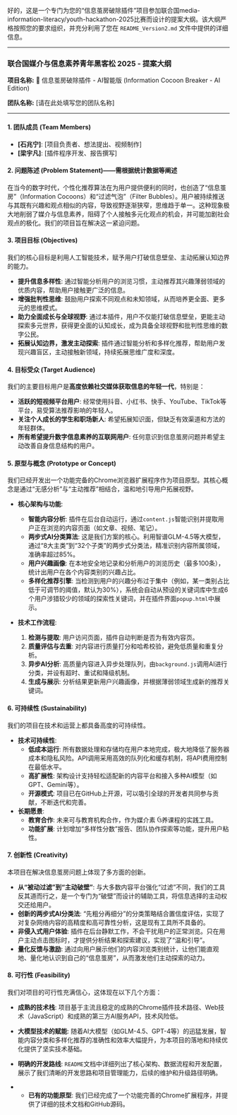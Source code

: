 好的，这是一个专门为您的“信息茧房破除插件”项目参加联合国media-information-literacy/youth-hackathon-2025比赛而设计的提案大纲。该大纲严格按照您的要求组织，并充分利用了您在 `README_Version2.md` 文件中提供的详细信息。

---

### **联合国媒介与信息素养青年黑客松 2025 - 提案大纲**

**项目名称:** 🚀 信息茧房破除插件 - AI智能版 (Information Cocoon Breaker - AI Edition)

**团队名称:** [请在此处填写您的团队名称]

---

#### **1. 团队成员 (Team Members)**
*   **[石兆宁]**: [项目负责者、想法提出、视频制作]
*   **[梁宇凡]**: [插件程序开发、报告撰写]



#### **2. 问题陈述 (Problem Statement)**——需根据统计数据等阐述
在当今的数字时代，个性化推荐算法在为用户提供便利的同时，也创造了“信息茧房”（Information Cocoons）和“过滤气泡”（Filter Bubbles）。用户被持续推送与其既有兴趣和观点相似的内容，导致视野逐渐狭窄，思维趋于单一。这种现象极大地削弱了媒介与信息素养，阻碍了个人接触多元化观点的机会，并可能加剧社会观点的极化。我们的项目旨在解决这一紧迫问题。

#### **3. 项目目标 (Objectives)**
我们的核心目标是利用人工智能技术，赋予用户打破信息壁垒、主动拓展认知边界的能力。
*   **提升信息多样性**: 通过智能分析用户的浏览习惯，主动推荐其兴趣薄弱领域的优质内容，帮助用户接触更广泛的信息。
*   **增强批判性思维**: 鼓励用户探索不同观点和未知领域，从而培养更全面、更多元的思维模式。
*   **助力全面成长与全球视野**: 通过本插件，用户不仅能打破信息壁垒，更能主动探索多元世界，获得更全面的认知成长，成为具备全球视野和批判性思维的数字公民。
*   **拓展认知边界，激发主动探索**: 插件通过智能分析和多样化推荐，帮助用户发现兴趣盲区，主动接触新领域，持续拓展思维广度和深度。

#### **4. 目标受众 (Target Audience)**
我们的主要目标用户是**高度依赖社交媒体获取信息的年轻一代**，特别是：
*   **活跃的短视频平台用户**: 经常使用抖音、小红书、快手、YouTube、TikTok等平台，易受算法推荐影响的年轻人。
*   **关注个人成长的学生和职场新人**: 希望拓展知识面，但缺乏有效渠道和方法的年轻群体。
*   **所有希望提升数字信息素养的互联网用户**: 任何意识到信息茧房问题并希望主动改善自身信息结构的用户。

#### **5. 原型与概念 (Prototype or Concept)**
我们已经开发出一个功能完备的Chrome浏览器扩展程序作为项目原型。其核心概念是通过“无感分析”与“主动推荐”相结合，温和地引导用户拓展视野。

*   **核心架构与功能**:
    *   **智能内容分析**: 插件在后台自动运行，通过`content.js`智能识别并提取用户正在浏览的内容页面（如文章、视频、笔记）。
    *   **两步式AI分类算法**: 这是我们方案的核心。利用智谱GLM-4.5等大模型，通过“8大主类”到“32个子类”的两步式分类法，精准识别内容所属领域，准确率超过85%。
    *   **用户兴趣画像**: 在本地安全地记录和分析用户的浏览历史（最多100条），统计出用户在各个内容类别的兴趣占比。
    *   **多样化推荐引擎**: 当检测到用户的兴趣分布过于集中（例如，某一类别占比低于可调节的阈值，默认为30%），系统会自动从预设的关键词库中生成6个用户涉猎较少的领域的探索性关键词，并在插件界面`popup.html`中展示。

*   **技术工作流程**:
    1.  **检测与提取**: 用户访问页面，插件自动判断是否为有效内容页。
    2.  **质量评估与去重**: 对内容进行质量打分和哈希校验，避免低质量和重复分析。
    3.  **异步AI分析**: 高质量内容进入异步处理队列，由`background.js`调用AI进行分类，并设有超时、重试和降级机制。
    4.  **生成与展示**: 分析结果更新用户兴趣画像，并根据薄弱领域生成新的推荐关键词。

#### **6. 可持续性 (Sustainability)**
我们的项目在技术和运营上都具备高度的可持续性。
*   **技术可持续性**:
    *   **低成本运行**: 所有数据处理和存储均在用户本地完成，极大地降低了服务器成本和隐私风险。API调用采用高效的队列化和缓存机制，将API费用控制在最低水平。
    *   **高扩展性**: 架构设计支持轻松适配新的内容平台和接入多种AI模型（如GPT、Gemini等）。
    *   **开源模式**: 项目已在GitHub上开源，可以吸引全球的开发者共同参与贡献，不断迭代和完善。
*   **长期愿景**:
    *   **教育合作**: 未来可与教育机构合作，作为媒介素 ઉ养课程的实践工具。
    *   **功能扩展**: 计划增加“多样性分数”报告、团队协作探索等功能，提升用户粘性。

#### **7. 创新性 (Creativity)**
本项目在解决信息茧房问题上体现了多方面的创新。
*   **从“被动过滤”到“主动破壁”**: 与大多数内容平台强化“过滤”不同，我们的工具反其道而行之，是一个专门为“破壁”而设计的辅助工具，将信息选择的主动权交还给用户。
*   **创新的两步式AI分类法**: “先粗分再细分”的分类策略结合置信度评估，实现了对复杂网络内容的高精度和高可靠性分析，这是现有工具所不具备的。
*   **非侵入式用户体验**: 插件在后台静默工作，不会干扰用户的正常浏览。只在用户主动点击图标时，才提供分析结果和探索建议，实现了“温和引导”。
*   **量化反馈与激励**: 通过向用户展示他们的内容浏览类别统计，让他们能直观地、量化地认识到自己的“信息茧房”，从而激发他们主动探索的动力。

#### **8. 可行性 (Feasibility)**
我们对项目的可行性充满信心，这体现在以下几个方面：
*   **成熟的技术栈**: 项目基于主流且稳定的成熟的Chrome插件技术路径、Web技术（JavaScript）和成熟的第三方AI服务API，技术风险低。

*   **大模型技术的赋能**: 随着AI大模型（如GLM-4.5、GPT-4等）的迅猛发展，智能内容分类和多样化推荐的准确性和效率大幅提升，为本项目的落地和持续优化提供了坚实技术基础。

*   **明确的开发路线**: `README`文档中详细列出了核心架构、数据流程和开发配置，展示了我们清晰的开发思路和项目管理能力，后续的维护和升级路径明确。
*   *   **已有的功能原型**: 我们已经完成了一个功能完善的Chrome扩展程序，并提供了详细的技术文档和GitHub源码。

